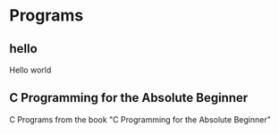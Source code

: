 # Programs

## hello
Hello world

## C Programming for the Absolute Beginner
C Programs from the book "C Programming for the Absolute Beginner"
